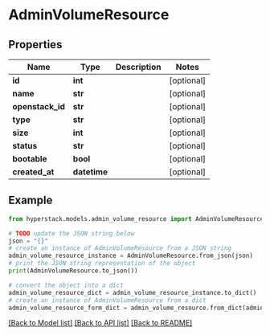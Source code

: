 # AdminVolumeResource


## Properties

Name | Type | Description | Notes
------------ | ------------- | ------------- | -------------
**id** | **int** |  | [optional] 
**name** | **str** |  | [optional] 
**openstack_id** | **str** |  | [optional] 
**type** | **str** |  | [optional] 
**size** | **int** |  | [optional] 
**status** | **str** |  | [optional] 
**bootable** | **bool** |  | [optional] 
**created_at** | **datetime** |  | [optional] 

## Example

```python
from hyperstack.models.admin_volume_resource import AdminVolumeResource

# TODO update the JSON string below
json = "{}"
# create an instance of AdminVolumeResource from a JSON string
admin_volume_resource_instance = AdminVolumeResource.from_json(json)
# print the JSON string representation of the object
print(AdminVolumeResource.to_json())

# convert the object into a dict
admin_volume_resource_dict = admin_volume_resource_instance.to_dict()
# create an instance of AdminVolumeResource from a dict
admin_volume_resource_form_dict = admin_volume_resource.from_dict(admin_volume_resource_dict)
```
[[Back to Model list]](../README.md#documentation-for-models) [[Back to API list]](../README.md#documentation-for-api-endpoints) [[Back to README]](../README.md)


